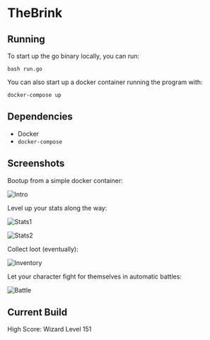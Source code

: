 # TheBrink

## Running
To start up the go binary locally, you can run:

```shell
bash run.go
```

You can also start up a docker container running the program with:

```shell
docker-compose up
```

## Dependencies
- Docker
- `docker-compose`

## Screenshots
Bootup from a simple docker container:

![Intro](https://github.com/AlexMapley/the_brink/blob/master/assets/screenshots/intro.png)

Level up your stats along the way:

![Stats1](https://github.com/AlexMapley/the_brink/blob/master/assets/screenshots/stats1.png)

![Stats2](https://github.com/AlexMapley/the_brink/blob/master/assets/screenshots/stats2.png)

Collect loot (eventually):

![Inventory](https://github.com/AlexMapley/the_brink/blob/master/assets/screenshots/inventory.png)

Let your character fight for themselves in automatic battles:

![Battle](https://github.com/AlexMapley/the_brink/blob/master/assets/screenshots/battle.png)

## Current Build
High Score: Wizard Level 151